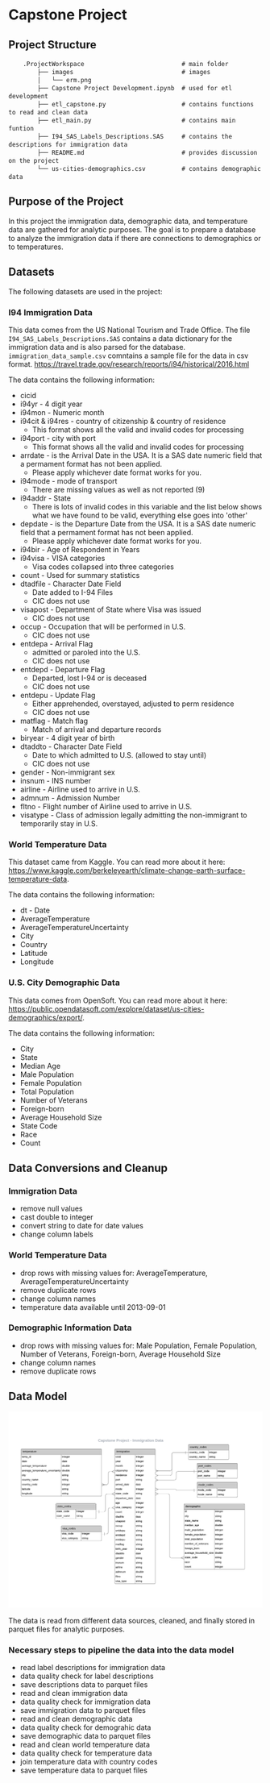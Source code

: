 # Capstone Project
## Project Structure
```
    .ProjectWorkspace                           # main folder 
        ├── images                              # images
        │   └── erm.png
        ├── Capstone Project Development.ipynb  # used for etl development
        ├── etl_capstone.py                     # contains functions to read and clean data
        ├── etl_main.py                         # contains main funtion
        ├── I94_SAS_Labels_Descriptions.SAS     # contains the descriptions for immigration data
        ├── README.md                           # provides discussion on the project
        └── us-cities-demographics.csv          # contains demographic data
```

## Purpose of the Project
In this project the immigration data, demographic data, and temperature data are gathered for analytic purposes.
The goal is to prepare a database to analyze the immigration data if there are connections to demographics or to temperatures.

## Datasets
The following datasets are used in the project:

### I94 Immigration Data

This data comes from the US National Tourism and Trade Office. The file ```I94_SAS_Labels_Descriptions.SAS``` contains a data dictionary for the immigration data and is also parsed for the database. ```immigration_data_sample.csv``` comntains a sample file for the data in csv format.
https://travel.trade.gov/research/reports/i94/historical/2016.html

The data contains the following information:
* cicid
* i94yr - 4 digit year
* i94mon - Numeric month
* i94cit & i94res - country of citizenship & country of residence
    * This format shows all the valid and invalid codes for processing
* i94port - city with port
    * This format shows all the valid and invalid codes for processing
* arrdate - is the Arrival Date in the USA. It is a SAS date numeric field that a permament format has not been applied.
    * Please apply whichever date format works for you.
* i94mode - mode of transport
    * There are missing values as well as not reported (9)
* i94addr - State
    * There is lots of invalid codes in this variable and the list below shows what we have found to be valid, everything else goes into 'other'
* depdate - is the Departure Date from the USA. It is a SAS date numeric field that a permament format has not been applied.
    * Please apply whichever date format works for you.
* i94bir - Age of Respondent in Years
* i94visa - VISA categories
    * Visa codes collapsed into three categories
* count - Used for summary statistics
* dtadfile - Character Date Field
    * Date added to I-94 Files
    * CIC does not use
* visapost - Department of State where Visa was issued
    * CIC does not use
* occup - Occupation that will be performed in U.S.
    * CIC does not use
* entdepa - Arrival Flag
    * admitted or paroled into the U.S.
    * CIC does not use
* entdepd - Departure Flag
    * Departed, lost I-94 or is deceased
    * CIC does not use
* entdepu - Update Flag
    * Either apprehended, overstayed, adjusted to perm residence
    * CIC does not use
* matflag - Match flag
    * Match of arrival and departure records
* biryear - 4 digit year of birth
* dtaddto - Character Date Field
    * Date to which admitted to U.S. (allowed to stay until)
    * CIC does not use
* gender - Non-immigrant sex
* insnum - INS number
* airline - Airline used to arrive in U.S.
* admnum - Admission Number
* fltno - Flight number of Airline used to arrive in U.S.
* visatype - Class of admission legally admitting the non-immigrant to temporarily stay in U.S.

### World Temperature Data
This dataset came from Kaggle. You can read more about it here: https://www.kaggle.com/berkeleyearth/climate-change-earth-surface-temperature-data.

The data contains the following information:
* dt - Date
* AverageTemperature
* AverageTemperatureUncertainty
* City
* Country
* Latitude
* Longitude

### U.S. City Demographic Data
This data comes from OpenSoft. You can read more about it here: https://public.opendatasoft.com/explore/dataset/us-cities-demographics/export/.

The data contains the following information:
* City
* State
* Median Age
* Male Population
* Female Population
* Total Population
* Number of Veterans
* Foreign-born
* Average Household Size
* State Code
* Race
* Count

## Data Conversions and Cleanup

### Immigration Data
* remove null values
* cast double to integer
* convert string to date for date values
* change column labels

### World Temperature Data
* drop rows with missing values for: AverageTemperature, AverageTemperatureUncertainty
* remove duplicate rows
* change column names
* temperature data available until 2013-09-01

### Demographic Information Data
* drop rows with missing values for: Male Population, Female Population, Number of Veterans, Foreign-born, Average Household Size
* change column names
* remove duplicate rows


## Data Model
![alt text](images/erm.png)

The data is read from different data sources, cleaned, and finally stored in parquet files for analytic purposes.

### Necessary steps to pipeline the data into the data model

- read label descriptions for immigration data
- data quality check for label descriptions
- save descriptions data to parquet files
- read and clean immigration data
- data quality check for immigration data
- save immigration data to parquet files
- read and clean demographic data
- data quality check for demograhic data
- save demographic data to parquet files
- read and clean world temperature data
- data quality check for temperature data
- join temperature data with country codes
- save temperature data to parquet files